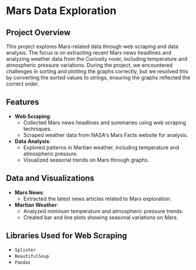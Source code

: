 # Mars Data Exploration

## Project Overview
This project explores Mars-related data through web scraping and data analysis. The focus is on extracting recent Mars news headlines and analyzing weather data from the Curiosity rover, including temperature and atmospheric pressure variations. During the project, we encountered challenges in sorting and plotting the graphs correctly, but we resolved this by converting the sorted values to strings, ensuring the graphs reflected the correct order.

## Features
- **Web Scraping**:
  - Collected Mars news headlines and summaries using web scraping techniques.
  - Scraped weather data from NASA's Mars Facts website for analysis.
- **Data Analysis**:
  - Explored patterns in Martian weather, including temperature and atmospheric pressure.
  - Visualized seasonal trends on Mars through graphs.

## Data and Visualizations
- **Mars News**:
  - Extracted the latest news articles related to Mars exploration.
- **Martian Weather**:
  - Analyzed minimum temperature and atmospheric pressure trends.
  - Created bar and line plots showing seasonal variations on Mars.

## Libraries Used for Web Scraping
- `Splinter`
- `BeautifulSoup`
- `Pandas`

